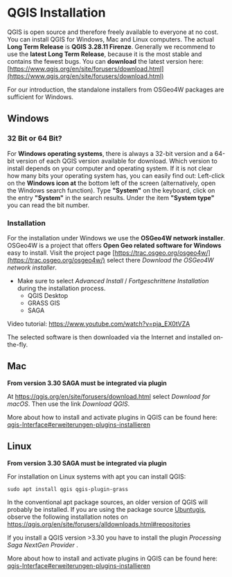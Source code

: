 # QGIS Installation


QGIS is open source and therefore freely available to everyone at no cost. You can install QGIS for Windows, Mac and Linux computers. The actual __Long Term Release__ is __QGIS 3.28.11 Firenze__. Generally we recommend to use the __latest Long Term Release__, because it is the most stable and contains the fewest bugs. You can __download__ the latest version here: [https://www.qgis.org/en/site/forusers/download.html](https://www.qgis.org/en/site/forusers/download.html)

For our introduction, the standalone installers from OSGeo4W packages are sufficient for Windows.

## Windows

### 32 Bit or 64 Bit?
For __Windows operating systems__, there is always a 32-bit version and a 64-bit version of each QGIS version available for download. Which version to install depends on your computer and operating system. If it is not clear how many bits your operating system has, you can easily find out: Left-click on the __Windows icon at__ the bottom left of the screen (alternatively, open the Windows search function). Type __"System"__ on the keyboard, click on the entry __"System"__ in the search results. Under the item __"System type"__ you can read the bit number.

### Installation 
For the installation under Windows we use the __OSGeo4W network installer__. OSGeo4W is a project that offers __Open Geo related software for Windows__ easy to install. Visit the project page [https://trac.osgeo.org/osgeo4w/](https://trac.osgeo.org/osgeo4w/) select there _Download the ​OSGeo4W network installer_. 

* Make sure to select _Advanced Install_ / _Fortgeschrittene Installation_ during the installation process. 
   - QGIS Desktop
   - GRASS GIS
   - SAGA
  
Video tutorial: https://www.youtube.com/watch?v=pja_EX0tVZA

The selected software is then downloaded via the Internet and installed on-the-fly.


## Mac

__**From version 3.30 SAGA must be integrated via plugin**__

At https://qgis.org/en/site/forusers/download.html select _Download for macOS_. Then use the link  _Download QGIS_. 

More about how to install and activate plugins in QGIS can be found here:
[qgis-Interface#erweiterungen-plugins-installieren](https://courses.gistools.geog.uni-heidelberg.de/giscience/gis-einfuehrung/-/wikis/qgis-Interface#erweiterungen-plugins-installieren)

## Linux

__**From version 3.30 SAGA must be integrated via plugin**__

For installation on Linux systems with apt you can install QGIS:

```
sudo apt install qgis qgis-plugin-grass
```

In the conventional apt package sources, an older version of QGIS will probably be installed. If you are using the package source [Ubuntugis](https://launchpad.net/~ubuntugis/+archive/ubuntu/ppa), observe the following installation notes on https://qgis.org/en/site/forusers/alldownloads.html#repositories

If you install a QGIS version >3.30 you have to install the plugin _Processing Saga NextGen Provider_ . 

More about how to install and activate plugins in QGIS can be found here:
[qgis-Interface#erweiterungen-plugins-installieren](https://courses.gistools.geog.uni-heidelberg.de/giscience/gis-einfuehrung/-/wikis/qgis-Interface#erweiterungen-plugins-installieren)
 
